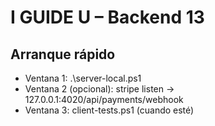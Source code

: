 ﻿# I GUIDE U – Backend 13
## Arranque rápido
- Ventana 1: .\server-local.ps1
- Ventana 2 (opcional): stripe listen -> 127.0.0.1:4020/api/payments/webhook
- Ventana 3: client-tests.ps1 (cuando esté)
